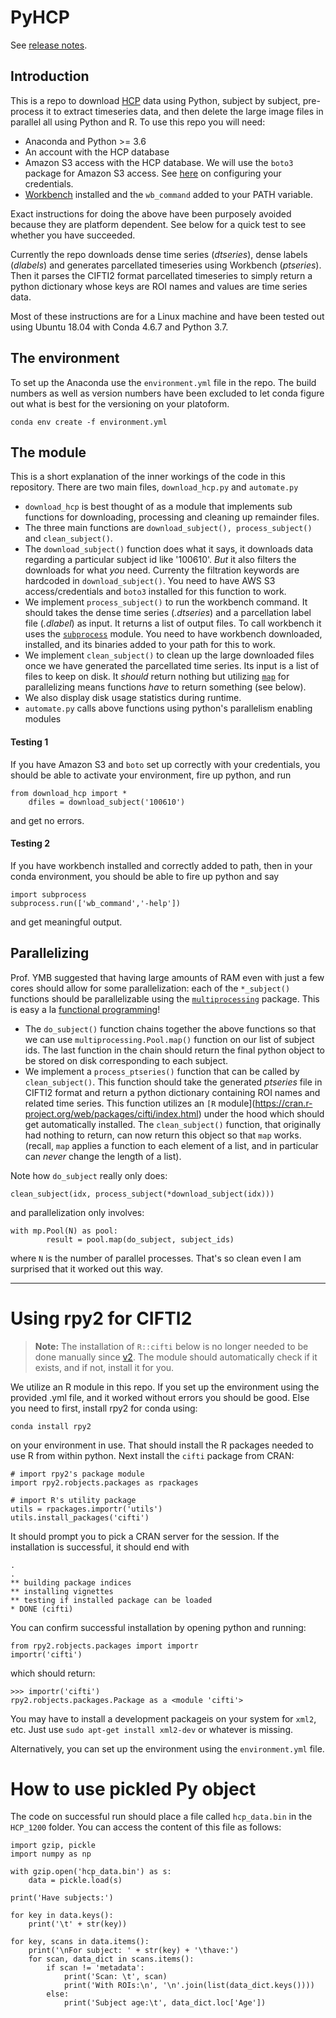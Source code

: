 # PyHCP

See [release notes](https://github.com/iabraham/pyhcp/releases).

## Introduction 

This is a repo to download [HCP](https://db.humanconnectome.org/) data using Python, subject by subject, pre-process it to extract timeseries data, and then delete the large image files in parallel all using Python and R. To use this repo you will need:

 * Anaconda and Python >= 3.6
 * An account with the HCP database
 * Amazon S3 access with the HCP database. We will use the `boto3` package for Amazon S3 access. See [here](https://boto3.amazonaws.com/v1/documentation/api/latest/guide/quickstart.html#configuration'') on configuring your credentials. 
 * [Workbench](https://www.humanconnectome.org/software/connectome-workbench) installed and the `wb_command` added to your PATH variable.

Exact instructions for doing the above have been purposely avoided because they are platform dependent. See below for a quick test to see whether you have succeeded. 

Currently the repo downloads dense time series (*dtseries*), dense labels (*dlabels*) and generates parcellated timeseries using Workbench (*ptseries*). Then it parses the CIFTI2 format parcellated timeseries to simply return a python dictionary whose keys are ROI names and values are time series data. 

Most of these instructions are for a Linux machine and have been tested out using Ubuntu 18.04 with Conda 4.6.7 and Python 3.7. 

## The environment 

To set up the Anaconda use the `environment.yml` file in the repo. The build numbers as well as version numbers have been excluded to let conda figure out what is best for the versioning on your platoform. 

	conda env create -f environment.yml

## The module
This is  a short explanation of the inner workings of the code in this repository. There are two main files, `download_hcp.py` and `automate.py`

 - `download_hcp` is best thought of as a module that implements sub functions for downloading, processing and cleaning up remainder files.
 - The three main functions are `download_subject(), process_subject()` and `clean_subject()`. 
 - The `download_subject()` function does what it says, it downloads data regarding a particular subject id like '100610'. _But_ it also filters the downloads for what _you_ need. Currenty the filtration keywords are hardcoded in `download_subject()`. You need to have AWS S3 access/credentials and `boto3` installed for this function to work. 
 - We implement `process_subject()` to run the workbench command. It should takes the dense time series (*.dtseries*) and a parcellation label file (*.dlabel*) as input. It returns a list of output files. To call workbench it uses the [`subprocess`](https://docs.python.org/3.7/library/subprocess.html) module. You need to have workbench downloaded, installed, and its binaries added to your path for this to work. 
 - We implement `clean_subject()` to clean up the large downloaded files once we have generated the parcellated time series. Its input is a list of files to keep on disk. It _should_ return nothing but utilizing [`map`](https://docs.python.org/3/library/functions.html#map) for parallelizing means functions _have_ to return something (see below).
 - We also display disk usage statistics during runtime.
 - `automate.py` calls above functions using python's parallelism enabling modules

#### Testing 1
If you have Amazon S3 and `boto` set up correctly with your credentials, you should be able to activate your environment, fire up python, and run 

	from download_hcp import *
	    dfiles = download_subject('100610')
	
and get no errors. 


#### Testing 2
If you have workbench installed and correctly added to path, then in your conda environment, you should be able to fire up python and say 

	import subprocess
	subprocess.run(['wb_command','-help'])
	

and get meaningful output. 

## Parallelizing 

Prof. YMB suggested that having large amounts of RAM even with just a few cores should allow for some parallelization: each of the `*_subject()` functions should be parallelizable using the [`multiprocessing`](https://docs.python.org/3.7/library/multiprocessing.html) package. This is easy a la [functional programming](https://en.wikipedia.org/wiki/Functional_programming)!

 - The `do_subject()` function chains together the above functions so that we can use `multiprocessing.Pool.map()` function on our list of subject ids. The last function in the chain should return the final python object to be stored on disk corresponding to each subject.
 - We implement a `process_ptseries()` function that can be called by `clean_subject()`. This function should take the generated _*ptseries*_ file in CIFTI2 format and return a python dictionary containing ROI names and related time series. This function utilizes an `[R` module](https://cran.r-project.org/web/packages/cifti/index.html) under the hood which should get automatically installed. The `clean_subject()` function, that originally had nothing to return, can now return this object so that `map` works. (recall, `map` applies a function to each element of a list, and in particular can _never_ change the length of a list).

Note how `do_subject` really only does:
	
	clean_subject(idx, process_subject(*download_subject(idx)))

and parallelization only involves:

	with mp.Pool(N) as pool:
    	    result = pool.map(do_subject, subject_ids)
	

where `N` is the number of parallel processes. That's so clean even I am surprised that it worked out this way.


---

# Using rpy2 for CIFTI2

> **Note:** The installation of `R::cifti` below is no longer needed to be done manually since [v2](https://github.com/iabraham/pyhcp/releases/tag/v0.2). The module should automatically check if it exists, and if not, install it for you. 

We utilize an R module in this repo. If you set up the environment using the provided .yml file, and it worked without errors you should be good. Else you need to first, install rpy2 for conda using:

	conda install rpy2

on your environment in use. That should install the R packages needed to use R from within python. Next install the `cifti` package from CRAN:
	
	# import rpy2's package module
	import rpy2.robjects.packages as rpackages
	
	# import R's utility package
	utils = rpackages.importr('utils')
	utils.install_packages('cifti')

It should prompt you to pick a CRAN server for the session. If the installation is successful, it should end with

	.
	.
	** building package indices
	** installing vignettes
	** testing if installed package can be loaded
	* DONE (cifti)

You can confirm successful installation by opening python and running:
	
	from rpy2.robjects.packages import importr
	importr('cifti')
	
which should return:
 
	>>> importr('cifti')
	rpy2.robjects.packages.Package as a <module 'cifti'>

You may have to install a development packageis on your system for `xml2`, etc. Just use `sudo apt-get install xml2-dev` or whatever is missing. 

Alternatively, you can set up the environment using the `environment.yml` file.

# How to use pickled Py object

The code on successful run should place a file called `hcp_data.bin` in the `HCP_1200` folder. You can access the content of this file as follows:

    import gzip, pickle
    import numpy as np

    with gzip.open('hcp_data.bin') as s:
        data = pickle.load(s)

    print('Have subjects:')

    for key in data.keys():
        print('\t' + str(key))

    for key, scans in data.items():
        print('\nFor subject: ' + str(key) + '\thave:')
        for scan, data_dict in scans.items():
            if scan != 'metadata':
                print('Scan: \t', scan)
                print('With ROIs:\n', '\n'.join(list(data_dict.keys())))
            else:
                print('Subject age:\t', data_dict.loc['Age'])

